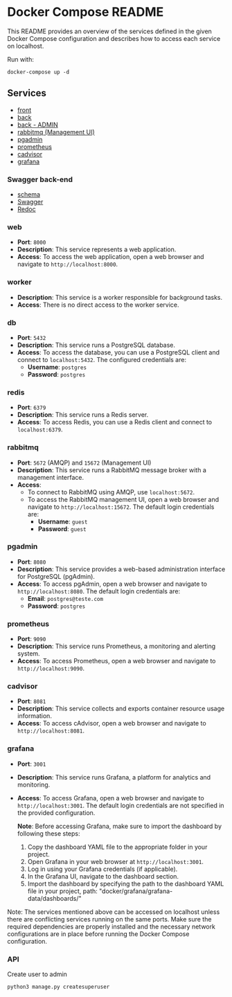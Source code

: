 # Docker Compose README

This README provides an overview of the services defined in the given Docker Compose configuration and describes how to access each service on localhost.

Run with:
```
docker-compose up -d
```

## Services


- [front](http://localhost:8001)
- [back](http://localhost:8000)
- [back - ADMIN](http://localhost:8000/admin)
- [rabbitmq (Management UI)](http://localhost:15672)
- [pgadmin](http://localhost:8080)
- [prometheus](http://localhost:9090)
- [cadvisor](http://localhost:8081)
- [grafana](http://localhost:3001)

### Swagger back-end


- [schema](http://localhost:8000/api/schema/)
- [Swagger](http://localhost:8000/api/schema/swagger-ui/)
- [Redoc](http://localhost:8000/api/schema/redoc/)


### web

- **Port**: `8000`
- **Description**: This service represents a web application.
- **Access**: To access the web application, open a web browser and navigate to `http://localhost:8000`.

### worker

- **Description**: This service is a worker responsible for background tasks.
- **Access**: There is no direct access to the worker service.

### db

- **Port**: `5432`
- **Description**: This service runs a PostgreSQL database.
- **Access**: To access the database, you can use a PostgreSQL client and connect to `localhost:5432`. The configured credentials are:
  - **Username**: `postgres`
  - **Password**: `postgres`

### redis

- **Port**: `6379`
- **Description**: This service runs a Redis server.
- **Access**: To access Redis, you can use a Redis client and connect to `localhost:6379`.

### rabbitmq

- **Port**: `5672` (AMQP) and `15672` (Management UI)
- **Description**: This service runs a RabbitMQ message broker with a management interface.
- **Access**:
  - To connect to RabbitMQ using AMQP, use `localhost:5672`.
  - To access the RabbitMQ management UI, open a web browser and navigate to `http://localhost:15672`. The default login credentials are:
    - **Username**: `guest`
    - **Password**: `guest`

### pgadmin

- **Port**: `8080`
- **Description**: This service provides a web-based administration interface for PostgreSQL (pgAdmin).
- **Access**: To access pgAdmin, open a web browser and navigate to `http://localhost:8080`. The default login credentials are:
  - **Email**: `postgres@teste.com`
  - **Password**: `postgres`

### prometheus

- **Port**: `9090`
- **Description**: This service runs Prometheus, a monitoring and alerting system.
- **Access**: To access Prometheus, open a web browser and navigate to `http://localhost:9090`.

### cadvisor

- **Port**: `8081`
- **Description**: This service collects and exports container resource usage information.
- **Access**: To access cAdvisor, open a web browser and navigate to `http://localhost:8081`.

### grafana

- **Port**: `3001`
- **Description**: This service runs Grafana, a platform for analytics and monitoring.
- **Access**: To access Grafana, open a web browser and navigate to `http://localhost:3001`. The default login credentials are not specified in the provided configuration.

  **Note**: Before accessing Grafana, make sure to import the dashboard by following these steps:
  
  1. Copy the dashboard YAML file to the appropriate folder in your project.
  2. Open Grafana in your web browser at `http://localhost:3001`.
  3. Log in using your Grafana credentials (if applicable).
  4. In the Grafana UI, navigate to the dashboard section.
  5. Import the dashboard by specifying the path to the dashboard YAML file in your project, path: "docker/grafana/grafana-data/dashboards/"


Note: The services mentioned above can be accessed on localhost unless there are conflicting services running on the same ports. Make sure the required dependencies are properly installed and the necessary network configurations are in place before running the Docker Compose configuration.

### API

Create user to admin

```
python3 manage.py createsuperuser
```
